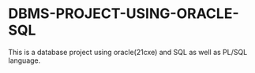 # DBMS-PROJECT-USING-ORACLE-SQL
This is a database project using oracle(21cxe) and SQL as well as PL/SQL language. 
